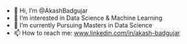 - 👋 Hi, I’m @AkashBadgujar
- 👀 I’m interested in Data Science & Machine Learning
- 🌱 I’m currently Pursuing Masters in Data Science
- 📫 How to reach me: www.linkedin.com/in/akash-badgujar

<!---
AkashBadgujar/AkashBadgujar is a ✨ special ✨ repository because its `README.md` (this file) appears on your GitHub profile.
You can click the Preview link to take a look at your changes.
--->

